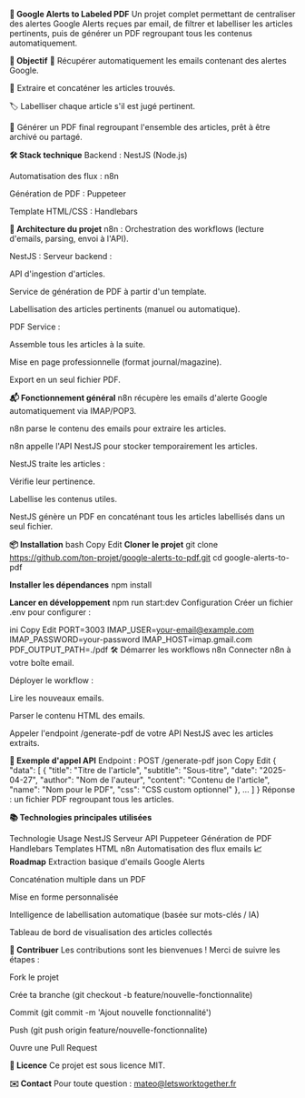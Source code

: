 **📄 Google Alerts to Labeled PDF**
Un projet complet permettant de centraliser des alertes Google Alerts reçues par email, de filtrer et labelliser les articles pertinents, puis de générer un PDF regroupant tous les contenus automatiquement.

**🚀 Objectif**
📩 Récupérer automatiquement les emails contenant des alertes Google.

📰 Extraire et concaténer les articles trouvés.

🏷️ Labelliser chaque article s'il est jugé pertinent.

📄 Générer un PDF final regroupant l'ensemble des articles, prêt à être archivé ou partagé.

**🛠️ Stack technique**
Backend : NestJS (Node.js)

Automatisation des flux : n8n

Génération de PDF : Puppeteer

Template HTML/CSS : Handlebars

**🧩 Architecture du projet**
n8n : Orchestration des workflows (lecture d'emails, parsing, envoi à l'API).

NestJS : Serveur backend :

API d'ingestion d'articles.

Service de génération de PDF à partir d'un template.

Labellisation des articles pertinents (manuel ou automatique).

PDF Service :

Assemble tous les articles à la suite.

Mise en page professionnelle (format journal/magazine).

Export en un seul fichier PDF.

**📬 Fonctionnement général**
n8n récupère les emails d'alerte Google automatiquement via IMAP/POP3.

n8n parse le contenu des emails pour extraire les articles.

n8n appelle l'API NestJS pour stocker temporairement les articles.

NestJS traite les articles :

Vérifie leur pertinence.

Labellise les contenus utiles.

NestJS génère un PDF en concaténant tous les articles labellisés dans un seul fichier.

**📦 Installation**
bash
Copy
Edit
**Cloner le projet**
git clone https://github.com/ton-projet/google-alerts-to-pdf.git
cd google-alerts-to-pdf

**Installer les dépendances**
npm install

**Lancer en développement**
npm run start:dev
Configuration
Créer un fichier .env pour configurer :

ini
Copy
Edit
PORT=3003
IMAP_USER=your-email@example.com
IMAP_PASSWORD=your-password
IMAP_HOST=imap.gmail.com
PDF_OUTPUT_PATH=./pdf
🛠️ Démarrer les workflows n8n
Connecter n8n à votre boîte email.

Déployer le workflow :

Lire les nouveaux emails.

Parser le contenu HTML des emails.

Appeler l'endpoint /generate-pdf de votre API NestJS avec les articles extraits.

**📄 Exemple d'appel API**
Endpoint : POST /generate-pdf
json
Copy
Edit
{
  "data": [
    {
      "title": "Titre de l'article",
      "subtitle": "Sous-titre",
      "date": "2025-04-27",
      "author": "Nom de l'auteur",
      "content": "Contenu de l'article",
      "name": "Nom pour le PDF",
      "css": "CSS custom optionnel"
    },
    ...
  ]
}
Réponse : un fichier PDF regroupant tous les articles.

**📚 Technologies principales utilisées**

Technologie	Usage
NestJS	Serveur API
Puppeteer	Génération de PDF
Handlebars	Templates HTML
n8n	Automatisation des flux emails
**📈 Roadmap**
 Extraction basique d'emails Google Alerts

 Concaténation multiple dans un PDF

 Mise en forme personnalisée

 Intelligence de labellisation automatique (basée sur mots-clés / IA)

 Tableau de bord de visualisation des articles collectés

**🤝 Contribuer**
Les contributions sont les bienvenues ! Merci de suivre les étapes :

Fork le projet

Crée ta branche (git checkout -b feature/nouvelle-fonctionnalite)

Commit (git commit -m 'Ajout nouvelle fonctionnalité')

Push (git push origin feature/nouvelle-fonctionnalite)

Ouvre une Pull Request

**📄 Licence**
Ce projet est sous licence MIT.

**✉️ Contact**
Pour toute question :
mateo@letsworktogether.fr
